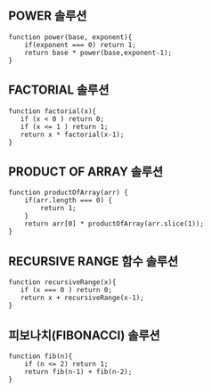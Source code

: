 ## POWER 솔루션

```
function power(base, exponent){
    if(exponent === 0) return 1;
    return base * power(base,exponent-1);
}
```

## FACTORIAL 솔루션

```
function factorial(x){
   if (x < 0 ) return 0;
   if (x <= 1 ) return 1;
   return x * factorial(x-1);
}
```

## PRODUCT OF ARRAY 솔루션

```
function productOfArray(arr) {
    if(arr.length === 0) {
        return 1;
    }
    return arr[0] * productOfArray(arr.slice(1));
}
```

## RECURSIVE RANGE 함수 솔루션

```
function recursiveRange(x){
   if (x === 0 ) return 0;
   return x + recursiveRange(x-1);
}
```

## 피보나치(FIBONACCI) 솔루션

```
function fib(n){
    if (n <= 2) return 1;
    return fib(n-1) + fib(n-2);
}
```
